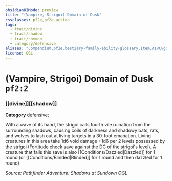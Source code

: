 ```yaml
---
obsidianUIMode: preview
title: "(Vampire, Strigoi) Domain of Dusk"
cssclasses: pf2e,pf2e-action
tags:
  - trait/divine
  - trait/shadow
  - trait/common
  - category/defensive
aliases: "Compendium.pf2e.bestiary-family-ability-glossary.Item.AzvCvgx9SUAB2blo"
license: OGL
---
```

# (Vampire, Strigoi) Domain of Dusk `pf2:2`

### [[divine]][[shadow]]

**Category** defensive; 




With a wave of its hand, the strigoi calls fourth vile ruination from the surrounding shadows, causing coils of darkness and shadowy bats, rats, and wolves to lash out at living targets in a 30-foot emanation. Living creatures in this area take 1d6 void damage +1d6 per 2 levels possessed by the strigoi (Fortitude check save against the DC of the strigoi's level). A creature that fails this save is also [[Conditions/Dazzled|Dazzled]] for 1 round (or [[Conditions/Blinded|Blinded]] for 1 round and then dazzled for 1 round)

*Source: Pathfinder Adventure: Shadows at Sundown*
*OGL*